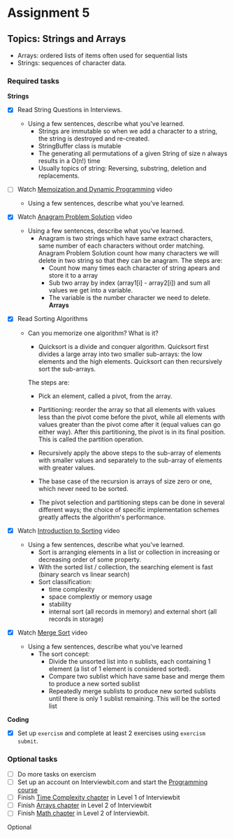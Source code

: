 # Assignment 5

## Topics: Strings and Arrays

* Arrays: ordered lists of items often used for sequential lists
* Strings: sequences of character data.

### Required tasks

**Strings**

- [x] Read String Questions in Interviews.
  - Using a few sentences, describe what you've learned.
    - Strings are immutable so when we add a character to a string, the string is destroyed and re-created.
    - StringBuffer class is mutable
    - The generating all permutations of a given String of size n always results in a O(n!) time
    - Usually topics of string: Reversing, substring, deletion and replacements.
- [ ] Watch [Memoization and Dynamic Programming](https://www.youtube.com/watch?v=P8Xa2BitN3I) video
  - Using a few sentences, describe what you've learned.
- [x] Watch [Anagram Problem Solution](https://www.youtube.com/watch?v=3MwRGPPB4tw) video
  - Using a few sentences, describe what you've learned.
    - Anagram is two strings which have same extract characters, same number of each characters without order matching. Anagram Problem Solution count how many characters we will delete in two string so that they can be anagram.
    The steps are:  
      + Count how many times each character of string apears and store it to a array
      + Sub two array by index (array1[i] - array2[i]) and sum all values we get into a variable.
      + The variable is the number character we need to delete.
**Arrays**

- [x] Read Sorting Algorithms
  - Can you memorize one algorithm? What is it?
    - Quicksort is a divide and conquer algorithm. Quicksort first divides a large array into two smaller sub-arrays: the low elements and the high elements. Quicksort can then recursively sort the sub-arrays.

    The steps are:

      + Pick an element, called a pivot, from the array.
      + Partitioning: reorder the array so that all elements with values less than the pivot come before the pivot, while all elements with values greater than the pivot come after it (equal values can go either way). After this partitioning, the pivot is in its final     position. This is called the partition operation.
      + Recursively apply the above steps to the sub-array of elements with smaller values and separately to the sub-array of elements with   greater values.
      + The base case of the recursion is arrays of size zero or one, which never need to be sorted.

      + The pivot selection and partitioning steps can be done in several different ways; the choice of specific implementation schemes greatly affects the algorithm's performance.
- [x] Watch [Introduction to Sorting](https://www.youtube.com/watch?v=pkkFqlG0Hds) video
  - Using a few sentences, describe what you've learned.
    - Sort is arranging elements in a list or collection in increasing or decreasing order of some property.
    - With the sorted list / collection, the searching element is fast (binary search vs linear search)
    - Sort classification:
      - time complexity
      - space complextiy or memory usage
      - stability
      - internal sort (all records in memory) and external short (all records in storage)
- [x] Watch [Merge Sort](https://www.youtube.com/watch?v=KF2j-9iSf4Q) video
  - Using a few sentences, describe what you've learned
    - The sort concept:
      - Divide the unsorted list into n sublists, each containing 1 element (a list of 1 element is considered sorted).
      - Compare two sublist which have same base and merge them to produce a new sorted sublist
      - Repeatedly merge sublists to produce new sorted sublists until there is only 1 sublist remaining. This will be the sorted list

**Coding**

- [x] Set up `exercism` and complete at least 2 exercises using `exercism submit`.

### Optional tasks

- [ ] Do more tasks on exercism
- [ ] Set up an account on Interviewbit.com and start the [Programming course](https://www.interviewbit.com/courses/programming/)
- [ ] Finish [Time Complexity chapter](https://www.interviewbit.com/courses/programming/topics/time-complexity) in Level 1 of Interviewbit
- [ ] Finish [Arrays chapter]((https://www.interviewbit.com/courses/programming/topics/arrays/)) in Level 2 of Interviewbit
- [ ] Finish [Math chapter](https://www.interviewbit.com/courses/programming/topics/math/) in Level 2 of Interviewbit.

Optional
